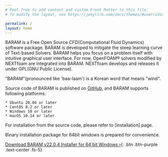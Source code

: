 ```yaml
---
# Feel free to add content and custom Front Matter to this file.
# To modify the layout, see https://jekyllrb.com/docs/themes/#overriding-theme-defaults

permalink: /
layout: home
---
```

BARAM is a Free Open Source CFD(Computational Fluid Dynamics) software package. BARAM is developed to mitigate the steep learning curve of Text-based Solvers. BARAM helps you focus on a problem itself with intuitive graphical user interface. For now, OpenFOAM® solvers modified by NEXTfoam are integrated into BARAM. NEXTfoam develops and releases it under GPL(GNU Public License).

"BARAM"(pronounced like 'baa-laam') is a Korean word that means "wind".

Source code of BARAM is published on [GitHub](https://github.com/nextfoam/baram), and BARAM supports following platforms.

    * Ubuntu 20.04 or later
    * CentOS 8.2 or later
    * Windows 10 or later
    * macOS 10.14 or later

For installation from the source code, please refer to [Installation] page.


Binary installation package for 64bit windows is prepared for convenience.

[Download BARAM v22.0.4 Installer for 64 bit Windows ›](http://d3c6e16xufx1gb.cloudfront.net/Baram-22.0.4-win64.msi){: .btn .btn-purple .text-center .fs-5}
